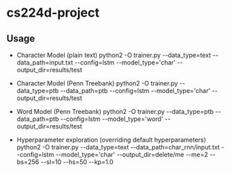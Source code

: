 # cs224d-project

## Usage

* Character Model (plain text)
    python2 -O trainer.py --data_type=text --data_path=input.txt --config=lstm --model_type='char' --output_dir=results/test

* Character Model (Penn Treebank)
    python2 -O trainer.py --data_type=ptb --data_path=ptb --config=lstm --model_type='char' --output_dir=results/test

* Word Model (Penn Treebank)
    python2 -O trainer.py --data_type=ptb --data_path=ptb --config=lstm --model_type='word' --output_dir=results/test

* Hyperparameter exploration (overriding default hyperparameters)
    python2 -O trainer.py --data_type=text --data_path=char_rnn/input.txt --config=lstm --model_type='char' --output_dir=delete/me --me=2 --bs=256 --sl=10 --hs=50 --kp=1.0

